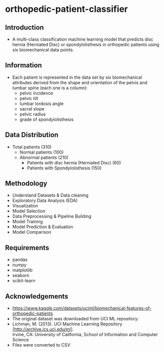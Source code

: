 # orthopedic-patient-classifier

## Introduction

- A multi-class classification machine learning model that predicts disc hernia (Herniated Disc) or spondylolisthesis in orthopedic patients using six biomechanical data points.

## Information

- Each patient is represented in the data set by six biomechanical attributes derived from the shape and orientation of the pelvis and lumbar spine (each one is a column):
    - pelvic incidence
    - pelvic tilt
    - lumbar lordosis angle
    - sacral slope
    - pelvic radius
    - grade of spondylolisthesis

## Data Distribution

- Total patients (310)
    - Normal patients (100)
    - Abnormal patients (210)
        - Patients with disc hernia (Herniated Disc) (60)
        - Patients with Spondylolisthesis (150)

## Methodology

- Understand Datasets & Data cleaning
- Exploratory Data Analysis (EDA)
- Visualization
- Model Selection
- Data Preprocessing & Pipeline Building
- Model Training
- Model Prediction & Evaluation
- Model Comparison

## Requirements

- pandas
- numpy
- matplotlib
- seaborn
- scikit-learn

## Acknowledgements

- https://www.kaggle.com/datasets/uciml/biomechanical-features-of-orthopedic-patients
- The original dataset was downloaded from UCI ML repository:
- Lichman, M. (2013). UCI Machine Learning Repository [http://archive.ics.uci.edu/ml]. <br>
Irvine, CA: University of California, School of Information and Computer Science
- Files were converted to CSV

